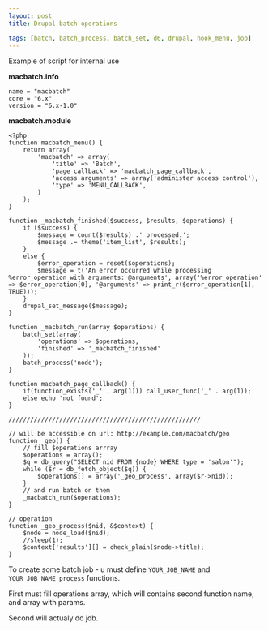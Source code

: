 ```yaml
---
layout: post
title: Drupal batch operations

tags: [batch, batch_process, batch_set, d6, drupal, hook_menu, job]
---
```


Example of script for internal use

**macbatch.info**

    name = "macbatch"
    core = "6.x"
    version = "6.x-1.0"

**macbatch.module**

    <?php
    function macbatch_menu() {
        return array(
            'macbatch' => array(
                'title' => 'Batch',
                'page callback' => 'macbatch_page_callback',
                'access arguments' => array('administer access control'),
                'type' => 'MENU_CALLBACK',
            )
        );
    }

    function _macbatch_finished($success, $results, $operations) {
        if ($success) {
            $message = count($results) .' processed.';
            $message .= theme('item_list', $results);
        }
        else {
            $error_operation = reset($operations);
            $message = t('An error occurred while processing %error_operation with arguments: @arguments', array('%error_operation' => $error_operation[0], '@arguments' => print_r($error_operation[1], TRUE)));
        }
        drupal_set_message($message);
    }

    function _macbatch_run(array $operations) {
        batch_set(array(
            'operations' => $operations,
            'finished' => '_macbatch_finished'
        ));
        batch_process('node');
    }

    function macbatch_page_callback() {
        if(function_exists('_' . arg(1))) call_user_func('_' . arg(1));
        else echo 'not found';
    }

    /////////////////////////////////////////////////////

    // will be accessible on url: http://example.com/macbatch/geo
    function _geo() {
        // fill $operations arrray
        $operations = array();
        $q = db_query("SELECT nid FROM {node} WHERE type = 'salon'");
        while ($r = db_fetch_object($q)) {
            $operations[] = array('_geo_process', array($r->nid));
        }
        // and run batch on them
        _macbatch_run($operations);
    }

    // operation
    function _geo_process($nid, &$context) {
        $node = node_load($nid);
        //sleep(1);
        $context['results'][] = check_plain($node->title);
    }

To create some batch job - u must define `YOUR_JOB_NAME` and `YOUR_JOB_NAME_process` functions.

First must fill operations array, which will contains second function name, and array with params.

Second will actualy do job.
